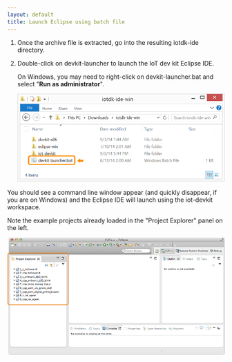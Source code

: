 ```yaml
---
layout: default
title: Launch Eclipse using batch file
---
```


1. Once the archive file is extracted, go into the resulting <span class="icon folder">iotdk-ide</span> directory.

2. Double-click on <span class="icon file">devkit-launcher</span> to launch the IoT dev kit Eclipse IDE.

    On Windows, you may need to right-click on <span class="icon file">devkit-launcher.bat</span> and select "**Run as administrator**".

    ![The batch file highlighted in the iotdk_ide folder](images/iotdk_ide_folder.png)

<div class="callout done" markdown="1">
You should see a command line window appear (and quickly disappear, if you are on Windows) and the Eclipse IDE will launch using the iot-devkit workspace. 

Note the example projects already loaded in the "Project Explorer" panel on the left.

![Projects already loaded in the "Project Explorer" panel](images/eclipse-existing_projects_in_project_explorer.png)
</div>